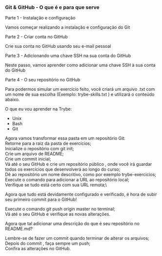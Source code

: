 ### Git & GitHub - O que é e para que serve

Parte 1 - Instalação e configuração

Vamos começar realizando a instalação e configuração do Git

Parte 2 - Criar conta no GitHub

Crie sua conta no GitHub usando seu e-mail pessoal

Parte 3 - Adicionando uma chave SSH na sua conta do GitHub

Neste passo, vamos aprender como adicionar uma chave SSH à sua conta do GitHub

Parte 4 - O seu repositório no GitHub

Para podermos simular um exercício feito, você criará um arquivo .txt com um nome de sua escolha (Exemplo: trybe-skills.txt ) e utilizará o conteúdo abaixo.

O que eu vou aprender na Trybe:

- Unix
- Bash
- Git

Agora vamos transformar essa pasta em um repositório Git:\
Retorne para a raiz da pasta de exercícios;\
Inicialize o repositório com git init;\
Crie um arquivo de README;\
Crie um commit inicial;\
Vá até o seu GitHub e crie um repositório público , onde você irá guardar todos os exercícios que desenvolverá ao longo do curso;\
Dê ao repositório um nome descritivo, como por exemplo trybe-exercicios;\
Execute o comando para adicionar a URL ao repositório local;\
Verifique se tudo está certo com sua URL remota;\

Agora que tudo está devidamente configurado e verificado, é hora de subir seu primeiro commit para o GitHub!

Execute o comando git push origin master no terminal;\
Vá até o seu GitHub e verifique as novas alterações.

Agora que tal adicionar uma descrição do que é seu repositório no README.md?

Lembre-se de fazer um commit quando terminar de alterar os arquivos;\
Depois do commit , faça sempre um push;\
Confira as alterações no GitHub.


